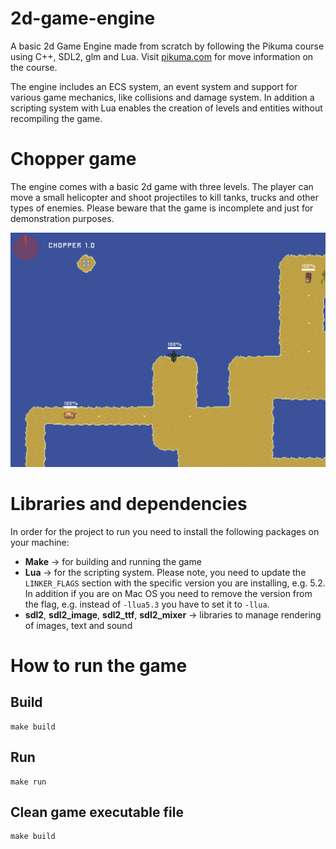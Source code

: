 # 2d-game-engine
A basic 2d Game Engine made from scratch by following the Pikuma course using C++, SDL2, glm and Lua.
Visit [pikuma.com](https://pikuma.com/) for move information on the course.

The engine includes an ECS system, an event system and support for various game mechanics, like collisions and damage system. In addition a scripting system with Lua enables the creation of levels and entities without recompiling the game.

# Chopper game

The engine comes with a basic 2d game with three levels. The player can move a small helicopter and shoot projectiles to kill tanks, trucks and other types of enemies. Please beware that the game is incomplete and just for demonstration purposes.

![Alt text](game.png)

# Libraries and dependencies
In order for the project to run you need to install the following packages on your machine:

* **Make** -> for building and running the game
* **Lua** -> for the scripting system. Please note, you need to update the `LINKER_FLAGS` section with the specific version you are installing, e.g. 5.2. In addition if you are on Mac OS you need to remove the version from the flag, e.g. instead of `-llua5.3` you have to set it to `-llua`.
* **sdl2**, **sdl2_image**, **sdl2_ttf**, **sdl2_mixer** -> libraries to manage rendering of images, text and sound

# How to run the game
## Build
```
make build
```

## Run
```
make run
```

## Clean game executable file
```
make build
```
